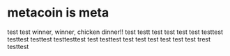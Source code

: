 # metacoin is meta

test
test
winner, winner, chicken dinner!!
test
testt
test
test
test
test
testtest
testtest
testtest
testtesttest
test
testtest
test
test
test
test
test
test
trest
testtest
